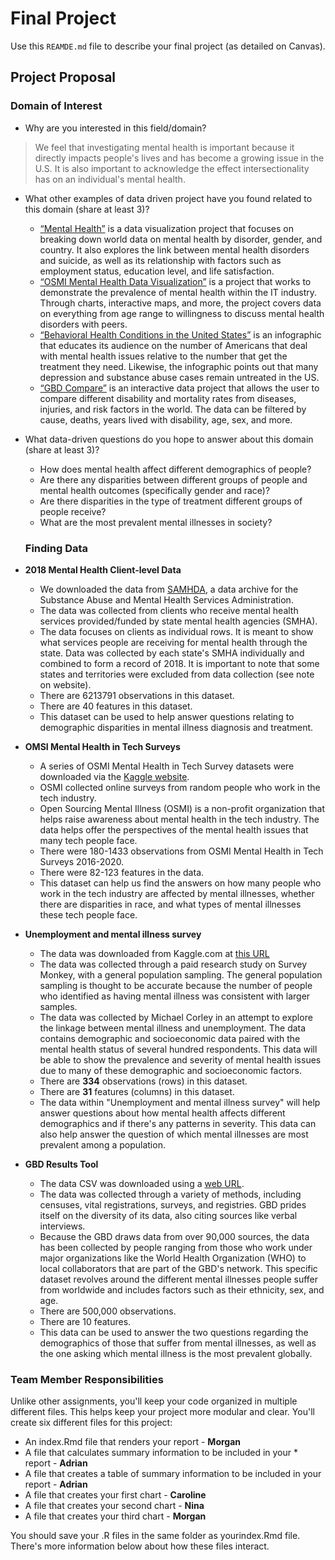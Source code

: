 # Final Project
Use this `REAMDE.md` file to describe your final project (as detailed on Canvas).

## Project Proposal

### Domain of Interest
* Why are you interested in this field/domain?
> We feel that investigating mental health is important because it directly impacts people's lives and has become a growing issue in the U.S. It is also important to acknowledge the effect intersectionality has on an individual's mental health.
* What other examples of data driven project have you found related to this domain (share at least 3)?
  * [“Mental Health”](https://ourworldindata.org/mental-health) is a data visualization project that focuses on breaking down world data on mental health by disorder, gender, and country. It also explores the link between mental health disorders and suicide, as well as its relationship with factors such as employment status, education level, and life satisfaction.
  * [“OSMI Mental Health Data Visualization”](https://nidhi729.github.io/DataVis-Mental-Health/) is a project that works to demonstrate the prevalence of mental health within the IT industry. Through charts, interactive maps, and more, the project covers data on everything from age range to willingness to discuss mental health disorders with peers.
  * [“Behavioral Health Conditions in the United States”](https://www.recoverymonth.gov/sites/default/files/toolkit/2017-data-visualizations.pdf) is an infographic that educates its audience on the number of Americans that deal with mental health issues relative to the number that get the treatment they need. Likewise, the infographic points out that many depression and substance abuse cases remain untreated in the US.
  * [“GBD Compare”](https://vizhub.healthdata.org/gbd-compare/) is an interactive data project that allows the user to compare different disability and mortality rates from diseases, injuries, and risk factors in the world. The data can be filtered by cause, deaths, years lived with disability, age, sex, and more.
* What data-driven questions do you hope to answer about this domain (share at least 3)?
  * How does mental health affect different demographics of people?
  * Are there any disparities between different groups of people and mental health outcomes (specifically gender and race)?
  * Are there disparities in the type of treatment different groups of people receive?
  * What are the most prevalent mental illnesses in society?

  ### Finding Data
* **2018 Mental Health Client-level Data**
  * We downloaded the data from [SAMHDA](https://www.datafiles.samhsa.gov/study-dataset/mental-health-client-level-data-2018-mh-cld-2018-ds0001-nid19104), a data archive for the Substance Abuse and Mental Health Services Administration.
  * The data was collected from clients who receive mental health services provided/funded by state mental health agencies (SMHA).
  * The data focuses on clients as individual rows. It is meant to show what services people are receiving for mental health through the state. Data was collected by each state's SMHA individually and combined to form a record of 2018. It is important to note that some states and territories were excluded from data collection (see note on website).
  * There are 6213791 observations in this dataset.
  * There are 40 features in this dataset.
  * This dataset can be used to help answer questions relating to demographic disparities in mental illness diagnosis and treatment.
* **OMSI Mental Health in Tech Surveys**
  * A series of OSMI Mental Health in Tech Survey datasets were downloaded via the [Kaggle website](https://www.kaggle.com/osmihelp).
  * OSMI collected online surveys from random people who work in the tech industry.  
  * Open Sourcing Mental Illness (OSMI) is a non-profit organization that helps raise awareness about mental health in the tech industry. The data helps offer the perspectives of the mental health issues that many tech people face.
  * There were 180-1433 observations from OSMI Mental Health in Tech Surveys 2016-2020.
  * There were 82-123 features in the data.
  * This dataset can help us find the answers on how many people who work in the tech industry are affected by mental illnesses, whether there are disparities in race, and what types of mental illnesses these tech people face.

* **Unemployment and mental illness survey**
  * The data was downloaded from Kaggle.com at [this URL](https://www.kaggle.com/michaelacorley/unemployment-and-mental-illness-survey)
  * The data was collected through a paid research study on Survey Monkey, with a general population sampling. The general population sampling is thought to be accurate because the number of people who identified as having mental illness was consistent with larger samples.
  * The data was collected by Michael Corley in an attempt to explore the linkage between mental illness and unemployment. The data contains demographic and socioeconomic data paired with the mental health status of several hundred respondents. This data will be able to show the prevalence and severity of mental health issues due to many of these demographic and socioeconomic factors.
  * There are __334__ observations (rows) in this dataset.
  * There are __31__ features (columns) in this dataset.
  * The data within "Unemployment and mental illness survey" will help answer questions about how mental health affects different demographics and if there's any patterns in severity. This data can also help answer the question of which mental illnesses are most prevalent among a population.
* **GBD Results Tool**
  * The data CSV was downloaded using a [web URL](https://s3.healthdata.org/gbd-api-2019-public/c96f6bc830512de44d86f3d5d38ff0f9_files/IHME-GBD_2019_DATA-c96f6bc8-3.zip).
  * The data was collected through a variety of methods, including censuses, vital registrations, surveys, and registries. GBD prides itself on the diversity of its data, also citing sources like verbal interviews.
  * Because the GBD draws data from over 90,000 sources, the data has been collected by people ranging from those who work under major organizations like the World Health Organization (WHO) to local collaborators that are part of the GBD's network. This specific dataset revolves around the different mental illnesses people suffer from worldwide and includes factors such as their ethnicity, sex, and age.
  * There are 500,000 observations.
  * There are 10 features.
  * This data can be used to answer the two questions regarding the demographics of those that suffer from mental illnesses, as well as the one asking which mental illness is the most prevalent globally.

### Team Member Responsibilities
Unlike other assignments, you'll keep your code organized in multiple different files. This helps keep your project more modular and clear. You'll create six different files for this project:

* An index.Rmd file that renders your report - **Morgan**
* A file that calculates summary information to be included in your * report - **Adrian**
* A file that creates a table of summary information to be included in your report - **Adrian**  
* A file that creates your first chart - **Caroline**
* A file that creates your second chart - **Nina**
* A file that creates your third chart - **Morgan**

You should save your .R files in the same folder as yourindex.Rmd file. There's more information below about how these files interact.
